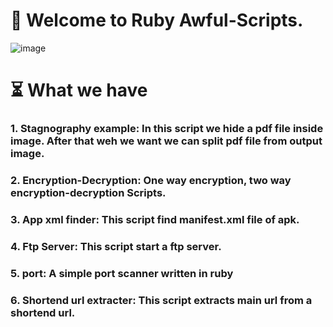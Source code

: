 # 🤠 Welcome to Ruby Awful-Scripts.
![image](https://user-images.githubusercontent.com/83164668/121342581-659f6680-c93f-11eb-934a-4fb238e1dabc.png)

# ⏳ What we have
### 1. Stagnography example: In this script we hide a pdf file inside image. After that weh we want we can split pdf file from output image.
### 2. Encryption-Decryption: One way encryption, two way encryption-decryption Scripts.
### 3. App xml finder: This script find manifest.xml file of apk.
### 4. Ftp Server: This script start a ftp server.
### 5. port: A simple port scanner written in ruby
### 6. Shortend url extracter: This script extracts main url from a shortend url.
